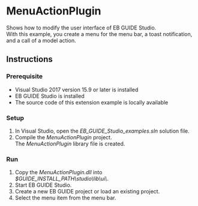 ﻿# MenuActionPlugin

Shows how to modify the user interface of EB GUIDE Studio.\
With this example, you create a menu for the menu bar, a toast notification, and a call of a model action.

## Instructions

### Prerequisite

* Visual Studio 2017 version 15.9 or later is installed
* EB GUIDE Studio is installed
* The source code of this extension example is locally available

### Setup

1. In Visual Studio, open the _EB\_GUIDE\_Studio\_examples.sln_ solution file.
2. Compile the _MenuActionPlugin_ project.\
The _MenuActionPlugin_ library file is created. 

### Run

1. Copy the _MenuActionPlugin.dll_ into _$GUIDE_INSTALL_PATH\\studio\\lib\\ui\\_.
2. Start EB GUIDE Studio.
3. Create a new EB GUIDE project or load an existing project.
4. Select the menu item from the menu bar.
